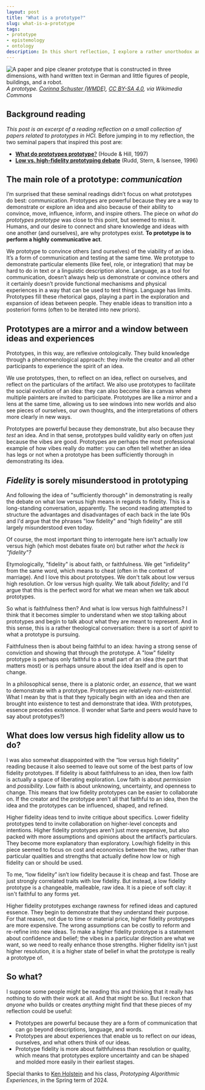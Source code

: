 ```yaml
---
layout: post
title: "What is a prototype?"
slug: what-is-a-prototype
tags:
- prototype
- epistemology
- ontology
description: In this short reflection, I explore a rather unorthodox answer to "what is a prototype?" that involves rhetoric, reflexivity, and a touch of theology.
---
```

<div style="max-height: 400px; overflow: hidden;">
    <img src="https://upload.wikimedia.org/wikipedia/commons/2/26/Design_Thinking_Workshop_WMDE_Prototyp_Wiki-Dorf.jpg" alt="A paper and pipe cleaner prototype that is constructed in three dimensions, with hand written text in German and little figures of people, buildings, and a robot.">
</div>
<em>A prototype. <a href="https://commons.wikimedia.org/wiki/File:Design_Thinking_Workshop_WMDE_Prototyp_Wiki-Dorf.jpg">Corinna Schuster (WMDE)</a>, <a href="https://creativecommons.org/licenses/by-sa/4.0">CC BY-SA 4.0</a>, via Wikimedia Commons</em>

## Background reading
*This post is an excerpt of a reading reflection on a small collection of papers related to prototypes in HCI.*
Before jumping in to my reflection, the two seminal papers that inspired this post are:

- [**What do prototypes prototype**?](https://hci.stanford.edu/courses/cs247/2012/readings/WhatDoPrototypesPrototype.pdf) (Houde & Hill, 1997)
- [**Low vs. high-fidelity prototyping debate**](https://dl.acm.org/doi/pdf/10.1145/223500.223514) (Rudd, Stern, & Isensee, 1996)

## The main role of a prototype: *communication*
I’m surprised that these seminal readings didn’t focus on what prototypes do best: communication. Prototypes are powerful because they are a way to demonstrate or explore an idea and also because of their ability to convince, move, influence, inform, and inspire others. The piece on *what do prototypes prototype* was close to this point, but seemed to miss it. Humans, and our desire to connect and share knowledge and ideas with one another (and ourselves), are why prototypes exist. **To prototype is to perform a highly communicative act**.

We prototype to convince others (and ourselves) of the viability of an idea. It’s a form of communication and testing at the same time. We prototype to demonstrate particular elements (like feel, role, or integration) that may be hard to do in text or a linguistic description alone. Language, as a tool for communication, doesn’t always help us demonstrate or convince others and it certainly doesn’t provide functional mechanisms and physical experiences in a way that can be used to test things. Language has limits. Prototypes fill these rhetorical gaps, playing a part in the exploration and expansion of ideas between people. They enable ideas to transition into a posteriori forms (often to be iterated into new priors).

## Prototypes are a mirror and a window between ideas and experiences
Prototypes, in this way, are reflexive ontologically. They build knowledge through a phenomenological approach: they invite the creator and all other participants to experience the spirit of an idea.

We use prototypes, then, to reflect on an idea, reflect on ourselves, and reflect on the particulars of the artifact. We also use prototypes to facilitate the social evolution of an idea: they can also become like a canvas where multiple painters are invited to participate. Prototypes are like a mirror and a lens at the same time, allowing us to see windows into new worlds and also see pieces of ourselves, our own thoughts, and the interpretations of others more clearly in new ways.

Prototypes are powerful because they demonstrate, but also because they *test* an idea. And in that sense, prototypes build validity early on often just because the vibes are good. Prototypes are perhaps the most professional example of how vibes really do matter: you can often tell whether an idea has legs or not when a prototype has been sufficiently thorough in demonstrating its idea.

## *Fidelity* is sorely misunderstood in prototyping
And following the idea of "sufficiently thorough" in demonstrating is really the debate on what low versus high means in regards to fidelity. This is a long-standing conversation, apparently. The second reading attempted to structure the advantages and disadvantages of each back in the late 90s and I'd argue that the phrases "low fidelity" and "high fidelity" are still largely misunderstood even today.

Of course, the most important thing to interrogate here isn't actually low versus high (which most debates fixate on) but rather *what the heck is "fidelity"?*

Etymologically, "fidelity" is about faith, or faithfulness. We get "infidelity" from the same word, which means to cheat (often in the context of marriage). And I love this about prototypes. We don't talk about low versus high resolution. Or low versus high quality. We talk about *fidelity*; and I'd argue that this is the perfect word for what we mean when we talk about prototypes.

So what is faithfulness then? And what is low versus high faithfulness? I think that it becomes simpler to understand when we stop talking about prototypes and begin to talk about what they are meant to represent. And in this sense, this is a rather theological conversation: there is a sort of *spirit* to what a prototype is pursuing.

Faithfulness then is about being faithful to an idea: having a strong sense of conviction and showing that through the prototype. A "low" fidelity prototype is perhaps only faithful to a small part of an idea (the part that matters most) or is perhaps unsure about the idea itself and is open to change.

In a philosophical sense, there is a platonic order, an *essence*, that we want to demonstrate with a prototype. Prototypes are relatively *non-existential*. What I mean by that is that they typically begin with an idea and then are brought into existence to test and demonstrate that idea. With prototypes, essence precedes existence. (I wonder what Sarte and peers would have to say about prototypes?)

## What does low versus high fidelity allow us to do?
I was also somewhat disappointed with the “low versus high fidelity” reading because it also seemed to leave out some of the best parts of low fidelity prototypes. If fidelity is about faithfulness to an idea, then low faith is actually a space of liberating exploration. Low faith is about *permission* and *possibility*. Low faith is about unknowing, uncertainty, and openness to change. This means that low fidelity prototypes can be easier to collaborate on. If the creator and the prototype aren't all that faithful to an idea, then the idea and the prototypes can be influenced, shaped, and refined. 

Higher fidelity ideas tend to invite critique about specifics. Lower fidelity prototypes tend to invite collaboration on higher-level concepts and intentions. Higher fidelity prototypes aren’t just more expensive, but also packed with more assumptions and opinions about the artifact’s particulars. They become more explanatory than exploratory. Low/high fidelity in this piece seemed to focus on cost and economics between the two, rather than particular qualities and strengths that actually define how low or high fidelity can or should be used. 

To me, “low fidelity” isn’t low fidelity because it is cheap and fast. Those are just strongly correlated traits with low fidelity. But instead, a low fidelity prototype is a changeable, malleable, raw idea. It is a piece of soft clay: it isn't faithful to any forms yet.

Higher fidelity prototypes exchange rawness for refined ideas and captured essence. They begin to demonstrate that they understand their purpose. For that reason, not due to time or material price, higher fidelity prototypes are more expensive. The wrong assumptions can be costly to reform and re-refine into new ideas. To make a higher fidelity prototype is a statement about confidence and belief; the vibes in a particular direction are what we want, so we need to really enhance those strengths. Higher fidelity isn't just higher resolution, it is a higher state of belief in what the prototype is really a prototype of.

## So what?
I suppose some people might be reading this and thinking that it really has nothing to do with their work at all. And that might be so. But I reckon that *anyone* who builds or creates *anything* might find that these pieces of my reflection could be useful:
- Prototypes are powerful because they are a form of communication that can go beyond descriptions, language, and words.
- Prototypes are about experiences that enable us to reflect on our ideas, ourselves, and what others think of our ideas.
- Prototype fidelity is more about faithfulness than resolution or quality, which means that prototypes explore uncertainty and can be shaped and molded more easily in their earliest stages.

Special thanks to [Ken Holstein](https://www.thecoalalab.com/kenholstein) and his class, *Prototyping Algorithmic Experiences*, in the Spring term of 2024.